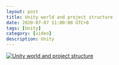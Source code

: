 ```yaml
---
layout: post
title: Unity world and project structure
date: 2020-07-07 11:00:08 UTC+8
tags: [Unity]
category: [video]
description: Unity
---
```


[![Unity world and project structure](http://img.youtube.com/vi/vGASVuJMDN8/0.jpg)](http://www.youtube.com/watch?v=vGASVuJMDN8)